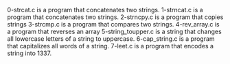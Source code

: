 0-strcat.c is a program that concatenates two strings.
1-strncat.c is a program that concatenates two strings.
2-strncpy.c is a program that copies strings
3-strcmp.c is a program that compares two strings.
4-rev_array.c is a program that reverses an array
5-string_toupper.c is a string that changes all lowercase letters of a string to uppercase.
6-cap_string.c is a program that capitalizes all words of a string.
7-leet.c is a program that encodes a string into 1337.
